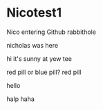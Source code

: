 # Nicotest1
Nico entering Github rabbithole
<the end>

nicholas was here

hi it's sunny at yew tee

red pill or blue pill? red pill

hello

halp haha

